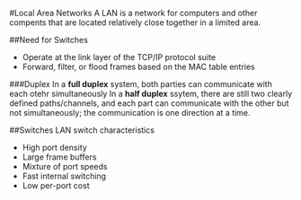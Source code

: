 #Local Area Networks
A LAN is a network for computers and other compents that are located relatively close together in a limited area.

##Need for Switches
  * Operate at the link layer of the TCP/IP protocol suite
  * Forward, filter, or flood frames based on the MAC table entries

###Duplex
In a **full duplex** system, both parties can communicate with each otehr simultaneously
In a **half duplex** ssytem, there are still two clearly defined paths/channels, and each part can communicate with the other but not simultaneously; the communication is one direction at a time.

##Switches
LAN switch characteristics
  * High port density
  * Large frame buffers
  * Mixture of port speeds
  * Fast internal switching
  * Low per-port cost


